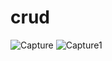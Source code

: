# crud
![Capture](https://user-images.githubusercontent.com/53933564/90957258-a1ebfe00-e4b6-11ea-8cb7-67f2cc98ad88.JPG)
![Capture1](https://user-images.githubusercontent.com/53933564/90958910-5ee35800-e4c1-11ea-8ff6-b939d244bff8.JPG)
